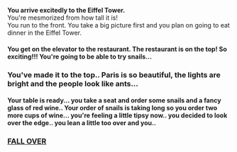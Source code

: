**You arrive excitedly to the Eiffel Tower.**  
You're mesmorized from how tall it is!  
You run to the front. You take a big picture first and you plan on going to eat dinner in the Eiffel Tower.  

#### You get on the elevator to the restaurant. The restaurant is on the top! So exciting!!! You're going to be able to try snails...  
### You've made it to the top.. Paris is so beautiful, the lights are bright and the people look like ants... 
#### Your table is ready... you take a seat and order some snails and a fancy glass of red wine.. Your order of snails is taking long so you order two more cups of wine... you're feeling a little tipsy now.. you decided to look over the edge.. you lean a little too over and you.. 
### [FALL OVER](fall.md)

